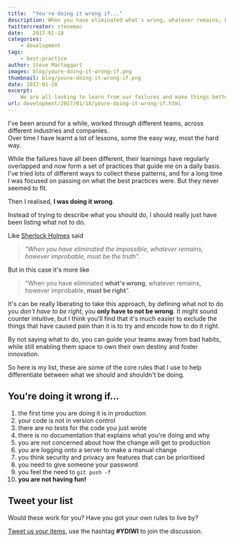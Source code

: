 ```yaml
---
title:  "You're doing it wrong if..."
description: When you have eliminated what's wrong, whatever remains, however improbable, must be right.
twittercreator: stevemac
date:   2017-01-18
categories:
    - development
tags:
    - best-practice
author: Steve Mactaggart
images: blog/youre-doing-it-wrong-if.png
thumbnail: blog/youre-doing-it-wrong-if.png
date: 2017-01-18
excerpt:
    We are all looking to learn from our failures and make things better, but sometimes it better to communicate what is right by eliminating what is wrong.<br/>
url: development/2017/01/18/youre-doing-it-wrong-if.html
---
```


I've been around for a while, worked through different teams, across different industries and companies.  
Over time I have learnt a lot of lessons, some the easy way, most the hard way.

While the failures have all been different, their learnings have regularly overlapped and now form a set of practices that guide me on a daily basis. I've tried lots of different ways to collect these patterns, and for a long time I was focused on passing on what the best practices were.  But they never seemed to fit.

Then I realised, **I was doing it wrong**.  

Instead of trying to describe what you should do, I should really just have been listing what not to do.

Like [Sherlock Holmes](https://en.wikipedia.org/wiki/Sherlock_Holmes) said

> _"When you have eliminated the impossible, whatever remains, however improbable, must be the truth"._

But in this case it's more like

> "When you have eliminated **what's wrong**, whatever remains, however improbable, **must be right**".

It's can be really liberating to take this approach, by defining what not to do you _don't have to be right_, you __only have to not be wrong__.  It might sound counter intuitive, but I think you'll find that it's much easier to exclude the things that have caused pain than it is to try and encode how to do it right.

By not saying what to do, you can guide your teams away from bad habits, while still enabling them space to own their own destiny and foster innovation.

So here is my list, these are some of the core rules that I use to help differentiate between what we should and shouldn't be doing.

## You're doing it wrong if...

1. the first time you are doing it is in production
1. your code is not in version control
1. there are no tests for the code you just wrote
1. there is no documentation that explains what you're doing and why
1. you are not concerned about how the change will get to production
1. you are logging onto a server to make a manual change
1. you think security and privacy are features that can be prioritised
1. you need to give someone your password
1. you feel the need to `git push -f`
1. **you are not having fun!**


## Tweet your list

Would these work for you?  Have you got your own rules to live by?

[Tweet us your items](https://twitter.com/#YDIWI), use the hashtag **#YDIWI** to join the discussion.
